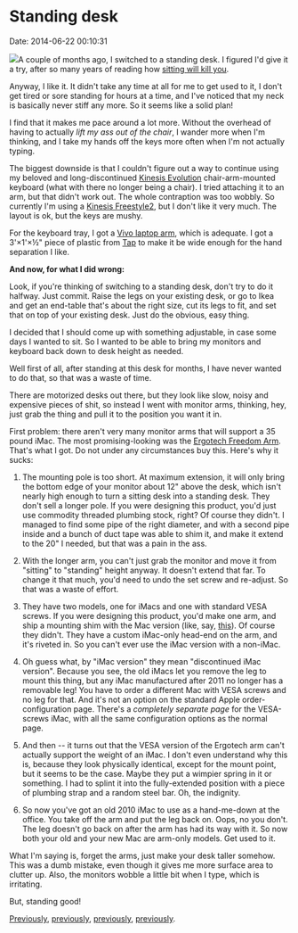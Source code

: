 Standing desk
=============

Date: 2014-06-22 00:10:31

![](http://www.jwz.org/images/desk.jpg)A couple of months ago, I
switched to a standing desk. I figured I\'d give it a try, after so many
years of reading how [sitting will kill
you](http://lifehacker.com/5879536/how-sitting-all-day-is-damaging-your-body-and-how-you-can-counteract-it).

Anyway, I like it. It didn\'t take any time at all for me to get used to
it, I don\'t get tired or sore standing for hours at a time, and I\'ve
noticed that my neck is basically never stiff any more. So it seems like
a solid plan!

I find that it makes me pace around a lot more. Without the overhead of
having to actually *lift my ass out of the chair*, I wander more when
I\'m thinking, and I take my hands off the keys more often when I\'m not
actually typing.

The biggest downside is that I couldn\'t figure out a way to continue
using my beloved and long-discontinued [Kinesis
Evolution](http://www.jwz.org/images/img_1738.jpg) chair-arm-mounted
keyboard (what with there no longer being a chair). I tried attaching it
to an arm, but that didn\'t work out. The whole contraption was too
wobbly. So currently I\'m using a [Kinesis
Freestyle2](https://www.kinesis-ergo.com/shop/freestyle2-for-mac/), but
I don\'t like it very much. The layout is ok, but the keys are mushy.

For the keyboard tray, I got a [Vivo laptop
arm](http://www.amazon.com/gp/product/B00CM9NG1W/), which is adequate. I
got a 3\'×1\'×&frac12;\" piece of plastic from
[Tap](http://www.tapplastics.com/product/plastics/cut_to_size_plastic/abs_sheets/524)
to make it be wide enough for the hand separation I like.

**And now, for what I did wrong:**

Look, if you\'re thinking of switching to a standing desk, don\'t try to
do it halfway. Just commit. Raise the legs on your existing desk, or go
to Ikea and get an end-table that\'s about the right size, cut its legs
to fit, and set that on top of your existing desk. Just do the obvious,
easy thing.

I decided that I should come up with something adjustable, in case some
days I wanted to sit. So I wanted to be able to bring my monitors and
keyboard back down to desk height as needed.

Well first of all, after standing at this desk for months, I have never
wanted to do that, so that was a waste of time.

There are motorized desks out there, but they look like slow, noisy and
expensive pieces of shit, so instead I went with monitor arms, thinking,
hey, just grab the thing and pull it to the position you want it in.

First problem: there aren\'t very many monitor arms that will support a
35 pound iMac. The most promising-looking was the [Ergotech Freedom
Arm](http://www.ergotechgroup.com/freedom-arm-imac.html). That\'s what I
got. Do not under any circumstances buy this. Here\'s why it sucks:

1.  The mounting pole is too short. At maximum extension, it will only
    bring the bottom edge of your monitor about 12\" above the desk,
    which isn\'t nearly high enough to turn a sitting desk into a
    standing desk. They don\'t sell a longer pole. If you were designing
    this product, you\'d just use commodity threaded plumbing stock,
    right? Of course they didn\'t. I managed to find some pipe of the
    right diameter, and with a second pipe inside and a bunch of duct
    tape was able to shim it, and make it extend to the 20\" I needed,
    but that was a pain in the ass.
2.  With the longer arm, you can\'t just grab the monitor and move it
    from \"sitting\" to \"standing\" height anyway. It doesn\'t extend
    that far. To change it that much, you\'d need to undo the set screw
    and re-adjust. So that was a waste of effort.

3.  They have two models, one for iMacs and one with standard VESA
    screws. If you were designing this product, you\'d make one arm, and
    ship a mounting shim with the Mac version (like, say,
    [this](http://store.apple.com/us/product/MD179ZM/A/vesa-mount-adapter-kit-for-imac-andled-cinemaor-applethunderbolt-display)).
    Of course they didn\'t. They have a custom iMac-only head-end on the
    arm, and it\'s riveted in. So you can\'t ever use the iMac version
    with a non-iMac.

4.  Oh guess what, by \"iMac version\" they mean \"discontinued iMac
    version\". Because you see, the old iMacs let you remove the leg to
    mount this thing, but any iMac manufactured after 2011 no longer has
    a removable leg! You have to order a different Mac with VESA screws
    and no leg for that. And it\'s not an option on the standard Apple
    order-configuration page. There\'s a *completely separate page* for
    the VESA-screws iMac, with all the same configuration options as the
    normal page.

5.  And then \-- it turns out that the VESA version of the Ergotech arm
    can\'t actually support the weight of an iMac. I don\'t even
    understand why this is, because they look physically identical,
    except for the mount point, but it seems to be the case. Maybe they
    put a wimpier spring in it or something. I had to splint it into the
    fully-extended position with a piece of plumbing strap and a random
    steel bar. Oh, the indignity.

6.  So now you\'ve got an old 2010 iMac to use as a hand-me-down at the
    office. You take off the arm and put the leg back on. Oops, no you
    don\'t. The leg doesn\'t go back on after the arm has had its way
    with it. So now both your old and your new Mac are arm-only models.
    Get used to it.

What I\'m saying is, forget the arms, just make your desk taller
somehow. This was a dumb mistake, even though it gives me more surface
area to clutter up. Also, the monitors wobble a little bit when I type,
which is irritating.

But, standing good!

[Previously](http://www.jwz.org/blog/2014/04/your-favorite-2-piece-keyboard-go/),
[previously](http://www.jwz.org/blog/2009/04/nice-things-and-the-no-can-hassing-of-them/),
[previously](http://www.jwz.org/blog/2008/11/my-wrist-hurts/),
[previously](http://www.jwz.org/blog/2005/09/type-harder/).
